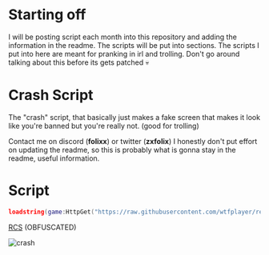 # Starting off
I will be posting script each month into this repository and adding the information in the readme.
The scripts will be put into sections. The scripts I put into here are meant for pranking in irl and trolling.
Don't go around talking about this before its gets patched 💀

# Crash Script
The "crash" script, that basically just makes a fake screen that makes it look like you're banned but you're really not. (good for trolling)

Contact me on discord (**folixx**) or twitter (**zxfolix**)
I honestly don't put effort on updating the readme, so this is probably what is gonna stay in the readme, useful information.

# Script

```lua
loadstring(game:HttpGet("https://raw.githubusercontent.com/wtfplayer/redemption/main/crash"))()
```

[RCS](https://raw.githubusercontent.com/wtfplayer/redemption/main/crash)
(OBFUSCATED)


![crash](https://github.com/wtfplayer/redemption/assets/136761546/0a4cb2a3-5364-4c19-b013-eb98bb20982b)
